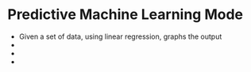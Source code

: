 # Predictive Machine Learning Mode
- Given a set of data, using linear regression, graphs the output
-
-
-
#
